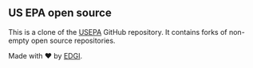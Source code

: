 ## US EPA open source 

This is a clone of the [USEPA](https://github.com/USEPA) GitHub repository. It contains forks 
of non-empty open source repositories.

Made with ❤️ by [EDGI](https://envirodatagov.org).
